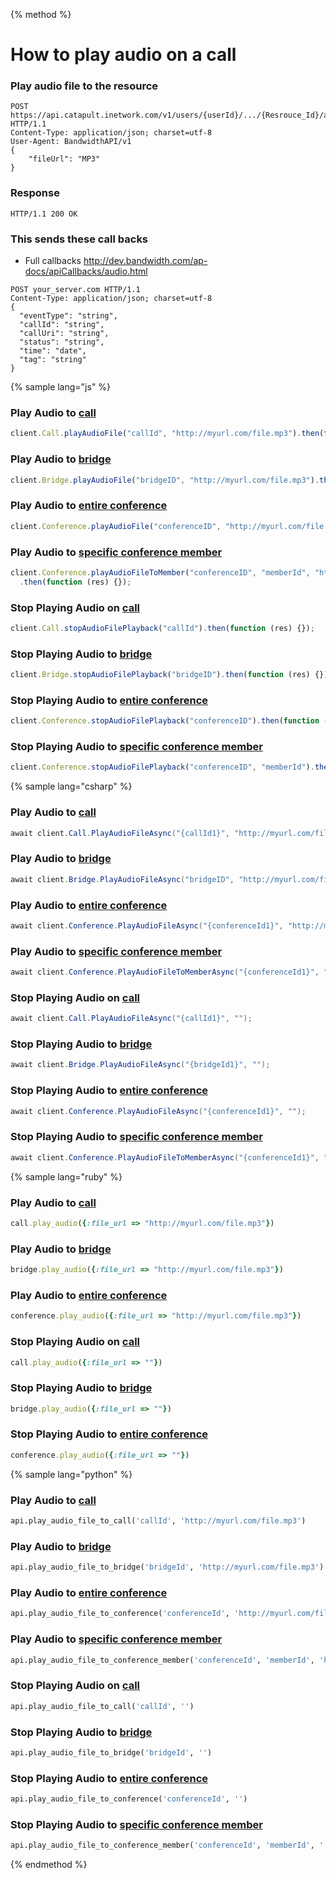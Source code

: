 {% method %}

# How to play audio on a call

### Play audio file to the resource

```http
POST https://api.catapult.inetwork.com/v1/users/{userId}/.../{Resrouce_Id}/audio HTTP/1.1
Content-Type: application/json; charset=utf-8
User-Agent: BandwidthAPI/v1
{
    "fileUrl": "MP3"
}
```

### Response

```http
HTTP/1.1 200 OK
```

### This sends these call backs

* Full callbacks http://dev.bandwidth.com/ap-docs/apiCallbacks/audio.html

```http
POST your_server.com HTTP/1.1
Content-Type: application/json; charset=utf-8
{
  "eventType": "string",
  "callId": "string",
  "callUri": "string",
  "status": "string",
  "time": "date",
  "tag": "string"
}
```

{% sample lang="js" %}

### Play Audio to [call](http://dev.bandwidth.com/ap-docs/methods/calls/postCallsCallIdAudio.html)
```js
client.Call.playAudioFile("callId", "http://myurl.com/file.mp3").then(function (res) {});
```

### Play Audio to [bridge](http://dev.bandwidth.com/ap-docs/methods/bridges/postBridgesBridgeIdAudio.html)
```js
client.Bridge.playAudioFile("bridgeID", "http://myurl.com/file.mp3").then(function (res) {});
```

### Play Audio to [entire conference](http://dev.bandwidth.com/ap-docs/methods/conferences/postConferencesConferenceIdAudio.html)
```js
client.Conference.playAudioFile("conferenceID", "http://myurl.com/file.mp3").then(function (res) {});
```

### Play Audio to [specific conference member](http://dev.bandwidth.com/ap-docs/methods/conferences/postConferencesConferenceIdMembersMemberIdAudio.html)
```js
client.Conference.playAudioFileToMember("conferenceID", "memberId", "http://myurl.com/file.mp3")
  .then(function (res) {});
```

### Stop Playing Audio on [call](http://dev.bandwidth.com/ap-docs/methods/calls/postCallsCallIdAudio.html)
```js
client.Call.stopAudioFilePlayback("callId").then(function (res) {});
```

### Stop Playing Audio to [bridge](http://dev.bandwidth.com/ap-docs/methods/bridges/postBridgesBridgeIdAudio.html)
```js
client.Bridge.stopAudioFilePlayback("bridgeID").then(function (res) {});
```

### Stop Playing Audio to [entire conference](http://dev.bandwidth.com/ap-docs/methods/conferences/postConferencesConferenceIdAudio.html)
```js
client.Conference.stopAudioFilePlayback("conferenceID").then(function (res) {});
```

### Stop Playing Audio to [specific conference member](http://dev.bandwidth.com/ap-docs/methods/conferences/postConferencesConferenceIdMembersMemberIdAudio.html)
```js
client.Conference.stopAudioFilePlayback("conferenceID", "memberId").then(function (res) {});
```

{% sample lang="csharp" %}

### Play Audio to [call](http://dev.bandwidth.com/ap-docs/methods/calls/postCallsCallIdAudio.html)
```csharp
await client.Call.PlayAudioFileAsync("{callId1}", "http://myurl.com/file.mp3");
```

### Play Audio to [bridge](http://dev.bandwidth.com/ap-docs/methods/bridges/postBridgesBridgeIdAudio.html)
```csharp
await client.Bridge.PlayAudioFileAsync("bridgeID", "http://myurl.com/file.mp3");
```

### Play Audio to [entire conference](http://dev.bandwidth.com/ap-docs/methods/conferences/postConferencesConferenceIdAudio.html)
```csharp
await client.Conference.PlayAudioFileAsync("{conferenceId1}", "http://myurl.com/file.mp3");
```

### Play Audio to [specific conference member](http://dev.bandwidth.com/ap-docs/methods/conferences/postConferencesConferenceIdMembersMemberIdAudio.html)
```csharp
await client.Conference.PlayAudioFileToMemberAsync("{conferenceId1}", "{memberId1}", "http://myurl.com/file.mp3");
```

### Stop Playing Audio on [call](http://dev.bandwidth.com/ap-docs/methods/calls/postCallsCallIdAudio.html)
```csharp
await client.Call.PlayAudioFileAsync("{callId1}", "");
```

### Stop Playing Audio to [bridge](http://dev.bandwidth.com/ap-docs/methods/bridges/postBridgesBridgeIdAudio.html)
```csharp
await client.Bridge.PlayAudioFileAsync("{bridgeId1}", "");
```

### Stop Playing Audio to [entire conference](http://dev.bandwidth.com/ap-docs/methods/conferences/postConferencesConferenceIdAudio.html)
```csharp
await client.Conference.PlayAudioFileAsync("{conferenceId1}", "");
```

### Stop Playing Audio to [specific conference member](http://dev.bandwidth.com/ap-docs/methods/conferences/postConferencesConferenceIdMembersMemberIdAudio.html)
```csharp
await client.Conference.PlayAudioFileToMemberAsync("{conferenceId1}", "{memberId1}", "");
```

{% sample lang="ruby" %}

### Play Audio to [call](http://dev.bandwidth.com/ap-docs/methods/calls/postCallsCallIdAudio.html)
```ruby
call.play_audio({:file_url => "http://myurl.com/file.mp3"})
```

### Play Audio to [bridge](http://dev.bandwidth.com/ap-docs/methods/bridges/postBridgesBridgeIdAudio.html)
```ruby
bridge.play_audio({:file_url => "http://myurl.com/file.mp3"})
```

### Play Audio to [entire conference](http://dev.bandwidth.com/ap-docs/methods/conferences/postConferencesConferenceIdAudio.html)
```ruby
conference.play_audio({:file_url => "http://myurl.com/file.mp3"})
```

### Stop Playing Audio on [call](http://dev.bandwidth.com/ap-docs/methods/calls/postCallsCallIdAudio.html)
```ruby
call.play_audio({:file_url => ""})
```

### Stop Playing Audio to [bridge](http://dev.bandwidth.com/ap-docs/methods/bridges/postBridgesBridgeIdAudio.html)
```ruby
bridge.play_audio({:file_url => ""})
```

### Stop Playing Audio to [entire conference](http://dev.bandwidth.com/ap-docs/methods/conferences/postConferencesConferenceIdAudio.html)
```ruby
conference.play_audio({:file_url => ""})
```

{% sample lang="python" %}

### Play Audio to [call](http://dev.bandwidth.com/ap-docs/methods/calls/postCallsCallIdAudio.html)
```python
api.play_audio_file_to_call('callId', 'http://myurl.com/file.mp3')
```

### Play Audio to [bridge](http://dev.bandwidth.com/ap-docs/methods/bridges/postBridgesBridgeIdAudio.html)
```python
api.play_audio_file_to_bridge('bridgeId', 'http://myurl.com/file.mp3')
```

### Play Audio to [entire conference](http://dev.bandwidth.com/ap-docs/methods/conferences/postConferencesConferenceIdAudio.html)
```python
api.play_audio_file_to_conference('conferenceId', 'http://myurl.com/file.mp3')
```

### Play Audio to [specific conference member](http://dev.bandwidth.com/ap-docs/methods/conferences/postConferencesConferenceIdMembersMemberIdAudio.html)
```python
api.play_audio_file_to_conference_member('conferenceId', 'memberId', 'http://myurl.com/file.mp3')
```

### Stop Playing Audio on [call](http://dev.bandwidth.com/ap-docs/methods/calls/postCallsCallIdAudio.html)
```python
api.play_audio_file_to_call('callId', '')
```

### Stop Playing Audio to [bridge](http://dev.bandwidth.com/ap-docs/methods/bridges/postBridgesBridgeIdAudio.html)
```python
api.play_audio_file_to_bridge('bridgeId', '')
```

### Stop Playing Audio to [entire conference](http://dev.bandwidth.com/ap-docs/methods/conferences/postConferencesConferenceIdAudio.html)
```python
api.play_audio_file_to_conference('conferenceId', '')
```

### Stop Playing Audio to [specific conference member](http://dev.bandwidth.com/ap-docs/methods/conferences/postConferencesConferenceIdMembersMemberIdAudio.html)
```python
api.play_audio_file_to_conference_member('conferenceId', 'memberId', '')
```

{% endmethod %}






